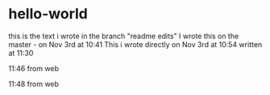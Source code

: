 # hello-world
this is the text i wrote in the branch "readme edits"
I wrote this on the master - on Nov 3rd at 10:41
This i wrote directly on Nov 3rd at 10:54
written at 11:30

11:46 from web

11:48 from web
